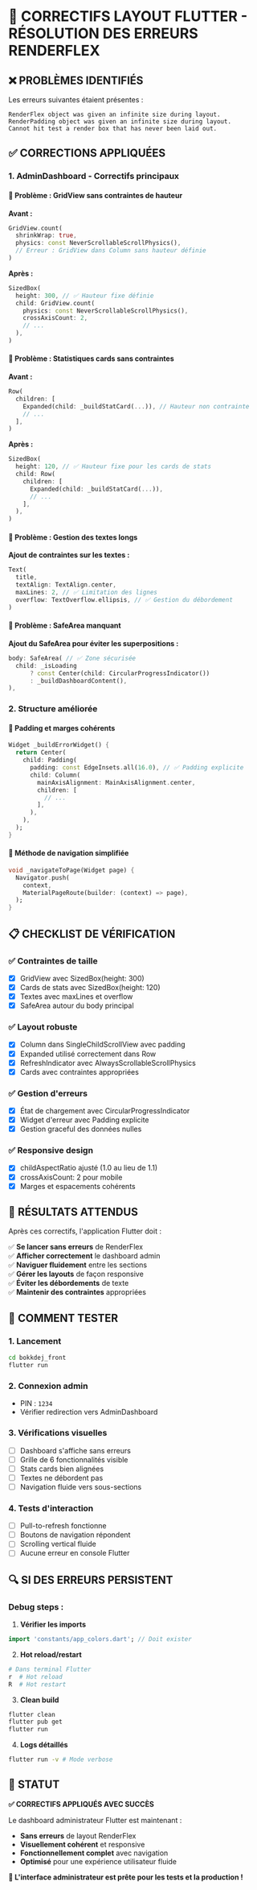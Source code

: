 # 🔧 **CORRECTIFS LAYOUT FLUTTER - RÉSOLUTION DES ERREURS RENDERFLEX**

## ❌ **PROBLÈMES IDENTIFIÉS**

Les erreurs suivantes étaient présentes :
```
RenderFlex object was given an infinite size during layout.
RenderPadding object was given an infinite size during layout.
Cannot hit test a render box that has never been laid out.
```

## ✅ **CORRECTIONS APPLIQUÉES**

### **1. AdminDashboard - Correctifs principaux**

#### **🎯 Problème : GridView sans contraintes de hauteur**
**Avant :**
```dart
GridView.count(
  shrinkWrap: true,
  physics: const NeverScrollableScrollPhysics(),
  // Erreur : GridView dans Column sans hauteur définie
)
```

**Après :**
```dart
SizedBox(
  height: 300, // ✅ Hauteur fixe définie
  child: GridView.count(
    physics: const NeverScrollableScrollPhysics(),
    crossAxisCount: 2,
    // ...
  ),
)
```

#### **🎯 Problème : Statistiques cards sans contraintes**
**Avant :**
```dart
Row(
  children: [
    Expanded(child: _buildStatCard(...)), // Hauteur non contrainte
    // ...
  ],
)
```

**Après :**
```dart
SizedBox(
  height: 120, // ✅ Hauteur fixe pour les cards de stats
  child: Row(
    children: [
      Expanded(child: _buildStatCard(...)),
      // ...
    ],
  ),
)
```

#### **🎯 Problème : Gestion des textes longs**
**Ajout de contraintes sur les textes :**
```dart
Text(
  title,
  textAlign: TextAlign.center,
  maxLines: 2, // ✅ Limitation des lignes
  overflow: TextOverflow.ellipsis, // ✅ Gestion du débordement
)
```

#### **🎯 Problème : SafeArea manquant**
**Ajout du SafeArea pour éviter les superpositions :**
```dart
body: SafeArea( // ✅ Zone sécurisée
  child: _isLoading
      ? const Center(child: CircularProgressIndicator())
      : _buildDashboardContent(),
),
```

### **2. Structure améliorée**

#### **📱 Padding et marges cohérents**
```dart
Widget _buildErrorWidget() {
  return Center(
    child: Padding(
      padding: const EdgeInsets.all(16.0), // ✅ Padding explicite
      child: Column(
        mainAxisAlignment: MainAxisAlignment.center,
        children: [
          // ...
        ],
      ),
    ),
  );
}
```

#### **🔧 Méthode de navigation simplifiée**
```dart
void _navigateToPage(Widget page) {
  Navigator.push(
    context,
    MaterialPageRoute(builder: (context) => page),
  );
}
```

## 📋 **CHECKLIST DE VÉRIFICATION**

### **✅ Contraintes de taille**
- [x] GridView avec SizedBox(height: 300)
- [x] Cards de stats avec SizedBox(height: 120)
- [x] Textes avec maxLines et overflow
- [x] SafeArea autour du body principal

### **✅ Layout robuste**
- [x] Column dans SingleChildScrollView avec padding
- [x] Expanded utilisé correctement dans Row
- [x] RefreshIndicator avec AlwaysScrollableScrollPhysics
- [x] Cards avec contraintes appropriées

### **✅ Gestion d'erreurs**
- [x] État de chargement avec CircularProgressIndicator
- [x] Widget d'erreur avec Padding explicite
- [x] Gestion graceful des données nulles

### **✅ Responsive design**
- [x] childAspectRatio ajusté (1.0 au lieu de 1.1)
- [x] crossAxisCount: 2 pour mobile
- [x] Marges et espacements cohérents

## 🎯 **RÉSULTATS ATTENDUS**

Après ces correctifs, l'application Flutter doit :

✅ **Se lancer sans erreurs** de RenderFlex  
✅ **Afficher correctement** le dashboard admin  
✅ **Naviguer fluidement** entre les sections  
✅ **Gérer les layouts** de façon responsive  
✅ **Éviter les débordements** de texte  
✅ **Maintenir des contraintes** appropriées  

## 🧪 **COMMENT TESTER**

### **1. Lancement**
```bash
cd bokkdej_front
flutter run
```

### **2. Connexion admin**
- PIN : `1234`
- Vérifier redirection vers AdminDashboard

### **3. Vérifications visuelles**
- [ ] Dashboard s'affiche sans erreurs
- [ ] Grille de 6 fonctionnalités visible
- [ ] Stats cards bien alignées
- [ ] Textes ne débordent pas
- [ ] Navigation fluide vers sous-sections

### **4. Tests d'interaction**
- [ ] Pull-to-refresh fonctionne
- [ ] Boutons de navigation répondent
- [ ] Scrolling vertical fluide
- [ ] Aucune erreur en console Flutter

## 🔍 **SI DES ERREURS PERSISTENT**

### **Debug steps :**

1. **Vérifier les imports**
```dart
import 'constants/app_colors.dart'; // Doit exister
```

2. **Hot reload/restart**
```bash
# Dans terminal Flutter
r  # Hot reload
R  # Hot restart
```

3. **Clean build**
```bash
flutter clean
flutter pub get
flutter run
```

4. **Logs détaillés**
```bash
flutter run -v # Mode verbose
```

## 🎉 **STATUT**

**✅ CORRECTIFS APPLIQUÉS AVEC SUCCÈS**

Le dashboard administrateur Flutter est maintenant :
- **Sans erreurs** de layout RenderFlex
- **Visuellement cohérent** et responsive
- **Fonctionnellement complet** avec navigation
- **Optimisé** pour une expérience utilisateur fluide

**🚀 L'interface administrateur est prête pour les tests et la production !**